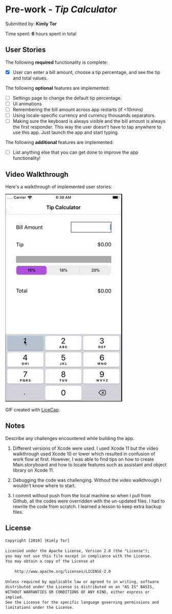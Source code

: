 # Pre-work - *Tip Calculator*

Submitted by: **Kimly Tor**

Time spent: **6** hours spent in total

## User Stories

The following **required** functionality is complete:

* [X] User can enter a bill amount, choose a tip percentage, and see the tip and total values.

The following **optional** features are implemented:
* [ ] Settings page to change the default tip percentage.
* [ ] UI animations
* [ ] Remembering the bill amount across app restarts (if <10mins)
* [ ] Using locale-specific currency and currency thousands separators.
* [ ] Making sure the keyboard is always visible and the bill amount is always the first responder. This way the user doesn't have to tap anywhere to use this app. Just launch the app and start typing.

The following **additional** features are implemented:

- [ ] List anything else that you can get done to improve the app functionality!

## Video Walkthrough 

Here's a walkthrough of implemented user stories:

<img src='walkthrough.gif' title='Video Walkthrough' width='' alt='Video Walkthrough' />

GIF created with [LiceCap](http://www.cockos.com/licecap/).

## Notes
Describe any challenges encountered while building the app.

1. Different versions of Xcode were used. I used Xcode 11 but the video walkthrough used Xcode 10 or lower which resulted in  confusion of work flow at first. However, I was able to find tips on how to create Main.storyboard and how to locate features such as assistant and object library on Xcode 11.

2. Debugging the code was challenging. Without the video walkthrough I wouldn't know where to start.

3. I commit without push from the local machine so when I pull from Github, all the codes were overridden with the un-updated files. I had to rewrite the code from scratch. I learned a lesson to keep extra backup files.

## License

    Copyright [2019] [Kimly Tor]

    Licensed under the Apache License, Version 2.0 (the "License");
    you may not use this file except in compliance with the License.
    You may obtain a copy of the License at

        http://www.apache.org/licenses/LICENSE-2.0

    Unless required by applicable law or agreed to in writing, software
    distributed under the License is distributed on an "AS IS" BASIS,
    WITHOUT WARRANTIES OR CONDITIONS OF ANY KIND, either express or implied.
    See the License for the specific language governing permissions and
    limitations under the License.
